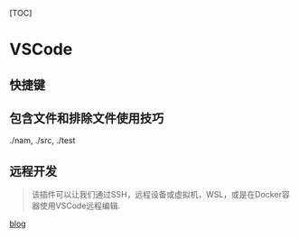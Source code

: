 [TOC]

# VSCode

## 快捷键

## 包含文件和排除文件使用技巧

./nam, ./src, ./test

## 远程开发

> 该插件可以让我们通过SSH，远程设备或虚拟机，WSL，或是在Docker容器使用VSCode远程编辑.

[blog](https://code.visualstudio.com/blogs/2019/05/02/remote-development)